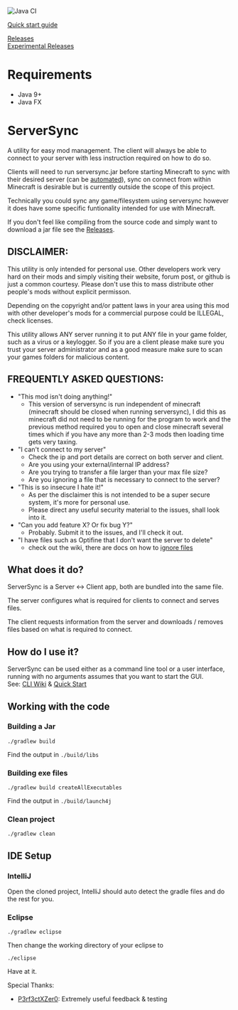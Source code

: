 ![Java CI](https://github.com/superzanti/ServerSync/workflows/Java%20Build/badge.svg)

[Quick start guide](https://github.com/superzanti/ServerSync/wiki/Quick-start)

[Releases](https://github.com/superzanti/ServerSync/releases)  
[Experimental Releases](https://github.com/rheimus/ServerSync/releases)

Requirements
=========
- Java 9+
- Java FX

ServerSync
=========
A utility for easy mod management. The client will always be able to connect to your server with less instruction required on how to do so.

Clients will need to run serversync.jar before starting Minecraft to sync with their desired server (can be [automated](https://github.com/superzanti/ServerSync/wiki/Automation)), sync on connect from within Minecraft is desirable but is currently outside the scope of this project.

Technically you could sync any game/filesystem using serversync however it does have some specific funtionality intended for use with Minecraft.

If you don't feel like compiling from the source code and simply want to download a jar file see the [Releases](https://github.com/superzanti/ServerSync/releases).


DISCLAIMER:
-----------
This utility is only intended for personal use. Other developers work very hard on their mods and simply visiting their website, forum post, or github is just a common courtesy. Please don't use this to mass distribute other people's mods without explicit permisson.

Depending on the copyright and/or pattent laws in your area using this mod with other developer's mods for a commercial purpose could be ILLEGAL, check licenses.

This utility allows ANY server running it to put ANY file in your game folder, such as a virus or a keylogger. So if you are a client please make sure you trust your server administrator and as a good measure make sure to scan your games folders for malicious content.


FREQUENTLY ASKED QUESTIONS:
-----------
* "This mod isn't doing anything!"
  * This version of serversync is run independent of minecraft (minecraft should be closed when running serversync), I did this as minecraft did not need to be running for the program to work and the previous method required you to open and close minecraft several times which if you have any more than 2-3 mods then loading time gets very taxing.
* "I can't connect to my server"
  * Check the ip and port details are correct on both server and client.
  * Are you using your external/internal IP address?
  * Are you trying to transfer a file larger than your max file size?
  * Are you ignoring a file that is necessary to connect to the server?
* "This is so insecure I hate it!"
  * As per the disclaimer this is not intended to be a super secure system, it's more for personal use.
  * Please direct any useful security material to the issues, shall look into it.
* "Can you add feature X? Or fix bug Y?"
  * Probably. Submit it to the issues, and I'll check it out.
* "I have files such as Optifine that I don't want the server to delete"
  * check out the wiki, there are docs on how to [ignore files](https://github.com/superzanti/ServerSync/wiki/Ignore-&-include-lists-examples)

What does it do?
-----------
ServerSync is a Server <-> Client app, both are bundled into the same file.

The server configures what is required for clients to connect and serves files.

The client requests information from the server and downloads / removes files based on what is required to connect.

How do I use it?
--------------
ServerSync can be used either as a command line tool or a user interface, running with no arguments assumes that you want to start the GUI.  
See: [CLI Wiki](https://github.com/superzanti/ServerSync/wiki/Command-line-arguments) & [Quick Start](https://github.com/superzanti/ServerSync/wiki/Quick-start)


Working with the code
--------------
### Building a Jar
```shell script
./gradlew build
```
Find the output in `./build/libs`

### Building exe files
```shell script
./gradlew build createAllExecutables
```
Find the output in `./build/launch4j`

### Clean project
```shell script
./gradlew clean
```

## IDE Setup
### IntelliJ
Open the cloned project, IntelliJ should auto detect the gradle files and do the rest for you.
### Eclipse
```
./gradlew eclipse
```

Then change the working directory of your eclipse to 
```
./eclipse
```

Have at it.

Special Thanks:
- [P3rf3ctXZer0](https://github.com/P3rf3ctXZer0): Extremely useful feedback & testing
